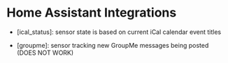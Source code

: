 # Home Assistant Integrations

* [ical_status]: sensor state is based on current iCal calendar event titles

* [groupme]: sensor tracking new GroupMe messages being posted (DOES NOT WORK)

